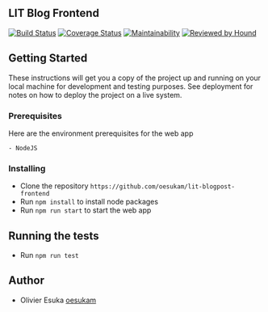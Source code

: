 ## LIT Blog Frontend

[![Build Status](https://travis-ci.org/oesukam/lit-blogpost-frontend.svg?branch=master)](https://travis-ci.org/oesukam/lit-blogpost-frontend)
[![Coverage Status](https://coveralls.io/repos/github/oesukam/lit-blogpost-frontend/badge.svg?branch=master)](https://coveralls.io/github/oesukam/lit-blogpost-frontend?branch=master)
[![Maintainability](https://api.codeclimate.com/v1/badges/cad955dffac0f429a434/maintainability)](https://codeclimate.com/github/oesukam/lit-blogpost-frontend/maintainability)
[![Reviewed by Hound](https://img.shields.io/badge/reviewed%20by-Hound-%23a873d1.svg)](https://houndci.com/repos)

## Getting Started

These instructions will get you a copy of the project up and running on your local machine for development and testing purposes. See deployment for notes on how to deploy the project on a live system.

### Prerequisites

Here are the environment prerequisites for the web app

```
- NodeJS
```

### Installing

- Clone the repository `https://github.com/oesukam/lit-blogpost-frontend`
- Run `npm install` to install node packages
- Run `npm run start` to start the web app

## Running the tests

- Run `npm run test`

## Author

- Olivier Esuka [oesukam](https://github.com/oesukam)
